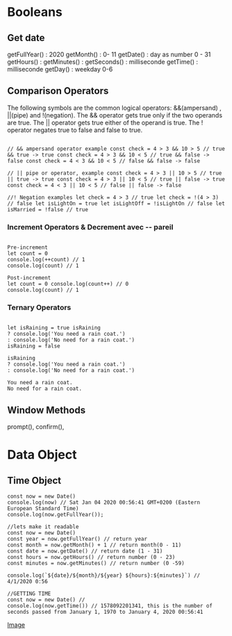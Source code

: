 # Booleans

## Get date
getFullYear() : 2020
getMonth() : 0- 11
getDate() : day as number 0 - 31
getHours() :
getMinutes() :
getSeconds() : milliseconde
getTime() : milliseconde 
getDay() : weekday 0-6

## Comparison Operators 
The following symbols are the common logical operators: 
&&(ampersand) , ||(pipe) and !(negation). 
The && operator gets true only if the two operands are true. The || operator gets true either of the operand is true. The ! operator negates true to false and false to true.
```

// && ampersand operator example const check = 4 > 3 && 10 > 5 // true && true -> true const check = 4 > 3 && 10 < 5 // true && false -> false const check = 4 < 3 && 10 < 5 // false && false -> false

// || pipe or operator, example const check = 4 > 3 || 10 > 5 // true || true -> true const check = 4 > 3 || 10 < 5 // true || false -> true const check = 4 < 3 || 10 < 5 // false || false -> false

//! Negation examples let check = 4 > 3 // true let check = !(4 > 3) // false let isLightOn = true let isLightOff = !isLightOn // false let isMarried = !false // true
```


### Increment Operators & Decrement avec -- pareil
```

Pre-increment 
let count = 0 
console.log(++count) // 1 
console.log(count) // 1 

Post-increment
let count = 0 console.log(count++) // 0 
console.log(count) // 1
```

### Ternary Operators
```

let isRaining = true isRaining 
? console.log('You need a rain coat.') 
: console.log('No need for a rain coat.') 
isRaining = false

isRaining 
? console.log('You need a rain coat.') 
: console.log('No need for a rain coat.') 

You need a rain coat. 
No need for a rain coat.
```

## Window Methods

prompt(),
confirm(),

# Data Object
## Time Object 

````
const now = new Date()
console.log(now) // Sat Jan 04 2020 00:56:41 GMT+0200 (Eastern European Standard Time)
console.log(now.getFullYear());

//lets make it readable
const now = new Date()
const year = now.getFullYear() // return year
const month = now.getMonth() + 1 // return month(0 - 11)
const date = now.getDate() // return date (1 - 31)
const hours = now.getHours() // return number (0 - 23)
const minutes = now.getMinutes() // return number (0 -59)

console.log(`${date}/${month}/${year} ${hours}:${minutes}`) // 4/1/2020 0:56

//GETTING TIME
const now = new Date() //
console.log(now.getTime()) // 1578092201341, this is the number of seconds passed from January 1, 1970 to January 4, 2020 00:56:41
````




[Image](src:https://github.com/Asabeneh/30-Days-Of-JavaScript/blob/master/images/date_time_object.png)





